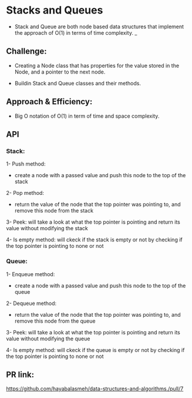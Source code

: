# Stacks and Queues

- Stack and Queue are both node based data structures that implement the approach of O(1) in terms of time complexity.
_
## Challenge:

- Creating a Node class that has properties for the value stored in the Node, and a pointer to the next node.

- Buildin Stack and Queue classes and their methods.

## Approach & Efficiency:

- Big O notation of O(1) in term of time and space complexity.

## API

### Stack:

1- Push method:
- create a node with a passed value and push this node to the top of the stack

2- Pop method:
- return the value of the node that the top pointer was pointing to, and remove this node from the stack

3- Peek: will take a look at what the top pointer is pointing and return its value without modifying the stack 

4- Is empty method:
will ckeck if the stack is empty or not by checking if the top pointer is pointing to none or not


### Queue:

1- Enqueue method:
- create a node with a passed value and push this node to the top of the queue

2- Dequeue method:
- return the value of the node that the top pointer was pointing to, and remove this node from the queue

3- Peek: will take a look at what the top pointer is pointing and return its value without modifying the queue

4- Is empty method:
will ckeck if the queue is empty or not by checking if the top pointer is pointing to none or not

## PR link:
https://github.com/hayabalasmeh/data-structures-and-algorithms./pull/7